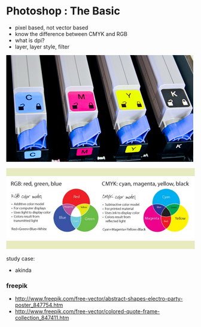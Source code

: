 # Photoshop : The Basic

- pixel based, not vector based
- know the difference between CMYK and RGB
- what is dpi?
- layer, layer style, filter

![](../images/CMYK-toner.jpg)

![](../images/rgb_vs_cmyk.jpg)

study case:

- akinda

### freepik
- http://www.freepik.com/free-vector/abstract-shapes-electro-party-poster_847754.htm
- http://www.freepik.com/free-vector/colored-quote-frame-collection_847411.htm